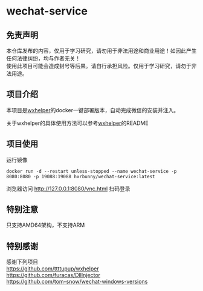 # wechat-service

## 免责声明
本仓库发布的内容，仅用于学习研究，请勿用于非法用途和商业用途！如因此产生任何法律纠纷，均与作者无关！  
使用此项目可能会造成封号等后果。请自行承担风险。仅用于学习研究，请勿于非法用途。

## 项目介绍
本项目是[wxhelper](https://github.com/ttttupup/wxhelper/tree/3.9.2.23-v9)的docker一键部署版本，自动完成微信的安装并注入。

关于wxhelper的具体使用方法可以参考[wxhelper](https://github.com/ttttupup/wxhelper/tree/3.9.2.23-v9)的README


## 项目使用

运行镜像

```
docker run -d --restart unless-stopped --name wechat-service -p 8080:8080 -p 19088:19088 hxrbunny/wechat-service:latest
```
浏览器访问 http://127.0.0.1:8080/vnc.html 扫码登录


## 特别注意
只支持AMD64架构，不支持ARM

## 特别感谢
感谢下列项目  
https://github.com/ttttupup/wxhelper  
https://github.com/furacas/DllInjector  
https://github.com/tom-snow/wechat-windows-versions
